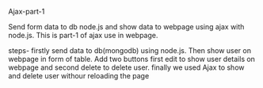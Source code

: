 Ajax-part-1

Send form data to db node.js and show data to webpage using ajax with node.js. This is part-1 of ajax use in webpage.

steps- firstly send data to db(mongodb) using node.js. 
Then show user on webpage in form of table. 
Add two buttons first edit to show user details on webpage and second delete to delete user.
finally we used Ajax to show and delete user withour reloading the page
